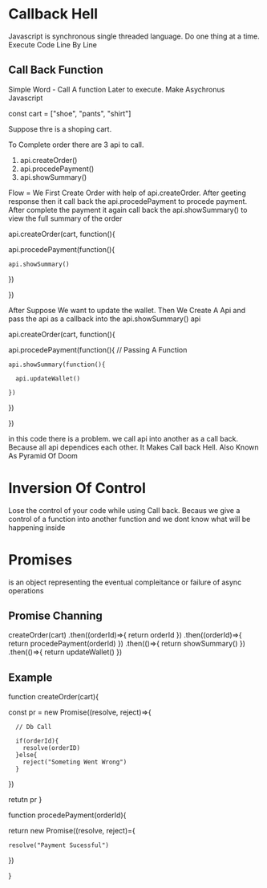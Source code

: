 # Callback Hell

Javascript is synchronous single threaded language. Do one thing at a time.  Execute Code Line By Line

## Call Back Function

Simple Word - Call A function Later to execute. Make Asychronus Javascript



const cart = ["shoe", "pants", "shirt"]


Suppose thre is a shoping cart.

To Complete order there are 3 api to call.

1. api.createOrder()
2. api.procedePayment()
3. api.showSummary()


Flow = We First Create Order with help of api.createOrder. After geeting response then it call back the api.procedePayment to procede payment. After complete the payment it again call back the api.showSummary() to view the full summary of the order


api.createOrder(cart, function(){

  api.procedePayment(function(){

    api.showSummary()

  })

})



After Suppose We want to update the wallet. Then We Create A Api and pass the api as a callback into the  api.showSummary() api

api.createOrder(cart, function(){

  api.procedePayment(function(){   // Passing A Function

    api.showSummary(function(){

      api.updateWallet()

    })

  })

})

in this code there is a problem. we call api into another as a call back. Because all api dependices each other.
It Makes Call back Hell. Also Known As Pyramid Of Doom

# Inversion Of Control
Lose the control of your code while using Call back. Becaus we give a control of a function into another function and we dont know what will be happening inside

# Promises

is an object representing the eventual compleitance or failure of async operations

## Promise Channing

createOrder(cart)
  .then((orderId)=>{
    return orderId
  })
  .then((orderId)=>{
    return procedePayment(orderId)
  })
  .then(()=>{
    return showSummary()
  })
  .then(()=>{
    return updateWallet()
  })


## Example

function createOrder(cart){

  const pr = new Promise((resolve, reject)=>{
      
      // Db Call

      if(orderId){
        resolve(orderID)
      }else{
        reject("Someting Went Wrong")
      }
  })

  retutn pr
}

function procedePayment(orderId){

  return new Promise((resolve, reject)={

    resolve("Payment Sucessful")

  })

}